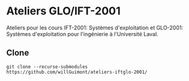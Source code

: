 # Ateliers GLO/IFT-2001

Ateliers pour les cours IFT-2001: Systèmes d'exploitation et GLO-2001: Systèmes d'exploitation pour l'ingénierie à l'Université Laval.

## Clone

```
git clone --recurse-submodules https://github.com/willGuimont/ateliers-iftglo-2001/
```
